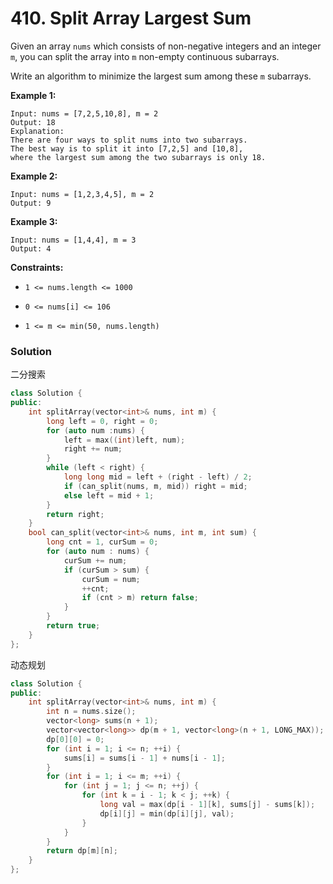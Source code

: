 # 410. Split Array Largest Sum 

Given an array `nums` which consists of non-negative integers and an integer `m`, you can split the array into `m` non-empty continuous subarrays.

Write an algorithm to minimize the largest sum among these `m` subarrays.

 

**Example 1:**

```
Input: nums = [7,2,5,10,8], m = 2
Output: 18
Explanation:
There are four ways to split nums into two subarrays.
The best way is to split it into [7,2,5] and [10,8],
where the largest sum among the two subarrays is only 18.
```

**Example 2:**

```
Input: nums = [1,2,3,4,5], m = 2
Output: 9
```

**Example 3:**

```
Input: nums = [1,4,4], m = 3
Output: 4
```

 

**Constraints:**

- `1 <= nums.length <= 1000`

- `0 <= nums[i] <= 106`

- `1 <= m <= min(50, nums.length)`


### Solution

二分搜索

```c++
class Solution {
public:
    int splitArray(vector<int>& nums, int m) {
        long left = 0, right = 0;
        for (auto num :nums) {
            left = max((int)left, num);
            right += num;
        }
        while (left < right) {
            long long mid = left + (right - left) / 2;
            if (can_split(nums, m, mid)) right = mid;
            else left = mid + 1;
        }
        return right;
    }
    bool can_split(vector<int>& nums, int m, int sum) {
        long cnt = 1, curSum = 0;
        for (auto num : nums) {
            curSum += num;
            if (curSum > sum) {
                curSum = num;
                ++cnt;
                if (cnt > m) return false;
            }
        }
        return true;
    }
};
```



动态规划

```c++
class Solution {
public:
    int splitArray(vector<int>& nums, int m) {
        int n = nums.size();
        vector<long> sums(n + 1);
        vector<vector<long>> dp(m + 1, vector<long>(n + 1, LONG_MAX));
        dp[0][0] = 0;
        for (int i = 1; i <= n; ++i) {
            sums[i] = sums[i - 1] + nums[i - 1];
        }
        for (int i = 1; i <= m; ++i) {
            for (int j = 1; j <= n; ++j) {
                for (int k = i - 1; k < j; ++k) {
                    long val = max(dp[i - 1][k], sums[j] - sums[k]);
                    dp[i][j] = min(dp[i][j], val);
                }
            }
        }
        return dp[m][n];
    }
};
```

